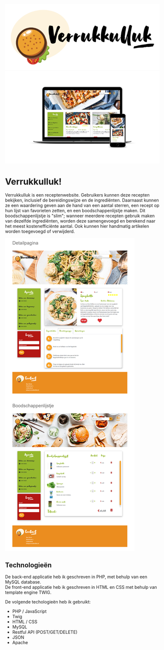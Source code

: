 <img src="assets/img/logo-v2.png"/>

<img src="assets/screenshots/homepage-mockup.png"/>

# Verrukkulluk!
Verrukkulluk is een receptenwebsite. Gebruikers kunnen deze recepten bekijken, inclusief de bereidingswijze en de ingrediënten. Daarnaast kunnen ze een waardering geven aan de hand van een aantal sterren, een recept op hun lijst van favorieten zetten, en een boodschappenlijstje maken. Dit boodschappenlijstje is "slim"; wanneer meerdere recepten gebruik maken van dezelfde ingrediënten, worden deze samengevoegd en berekend naar het meest kostenefficiënte aantal. Ook kunnen hier handmatig artikelen worden toegevoegd of verwijderd.


<img src="assets/screenshots/paginas.png"/>

## Technologieën

De back-end applicatie heb ik geschreven in PHP, met behulp van een MySQL database.  
De front-end applicatie heb ik geschreven in HTML en CSS met behulp van template engine TWIG.

De volgende techologieën heb ik gebruikt:

- PHP / JavaScript
- Twig
- HTML / CSS
- MySQL
- Restful API (POST/GET/DELETE)
- JSON
- Apache
